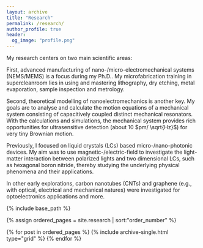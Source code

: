 ```yaml
---
layout: archive
title: "Research"
permalink: /research/
author_profile: true
header:
  og_image: "profile.png"
---
```


My research centers on two main scientific areas:

First, advanced manufacturing of nano-/micro-electromechanical systems (NEMS/MEMS) is a focus during my Ph.D..
My microfabrication training in supercleanroom lies in using and mastering lithography, dry etching, metal evaporation, sample inspection and metrology.

Second, theoretical modelling of nanoelectromechanics is another key. My goals are to analyse and calculate 
the motion equations of a mechanical system consisting of capacitively coupled distinct mechanical resonators. With the calculations and simulations, the mechanical system provides rich opportunities for ultrasensitive detection (about 10 $pm/ \sqrt{Hz}$) for very tiny Brownian motion.

Previously, I focused on liquid crystals (LCs) based micro-/nano-photonic devices. My aim was to use magnetic-/electric-field to investigate the light-matter interaction between polarized lights and two dimensional LCs, such as hexagonal boron nitride, thereby studying the underlying physical phenomena and their applications.

In other early explorations, carbon nanotubes (CNTs) and graphene (e.g., with optical, electrical and mechanical natures) were investigated for optoelectronics applications and more.


<nbsp>

{% include base_path %}

{% assign ordered_pages = site.research | sort:"order_number" %}

{% for post in ordered_pages %}
  {% include archive-single.html type="grid" %}
{% endfor %}
